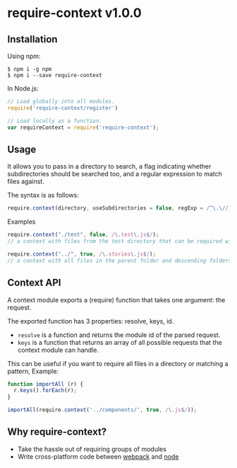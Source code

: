 # require-context v1.0.0

## Installation

Using npm:
```shell
$ npm i -g npm
$ npm i --save require-context
```

In Node.js:
```js
// Load globally into all modules.
require('require-context/register')

// Load locally as a function.
var requireContext = require('require-context');
```

## Usage

It allows you to pass in a directory to search, a flag indicating whether
subdirectories should be searched too, and a regular expression to match files against.

The syntax is as follows:
```js
require.context(directory, useSubdirectories = false, regExp = /^\.\//)
```

Examples
```js
require.context("./test", false, /\.test\.js$/);
// a context with files from the test directory that can be required with a request endings with `.test.js`.
```
```js
require.context("../", true, /\.stories\.js$/);
// a context with all files in the parent folder and descending folders ending with `.stories.js`.
```

## Context API

A context module exports a (require) function that takes one argument: the request.

The exported function has 3 properties: resolve, keys, id.

 * `resolve` is a function and returns the module id of the parsed request.
 * `keys` is a function that returns an array of all possible requests that the context module can handle.
 
This can be useful if you want to require all files in a directory or matching a pattern, Example:

```js
function importAll (r) {
  r.keys().forEach(r);
}

importAll(require.context('../components/', true, /\.js$/));
```

## Why require-context?

 * Take the hassle out of requiring groups of modules
 * Write cross-platform code between [webpack](https://webpack.js.org) and [node](https://nodejs.org)
